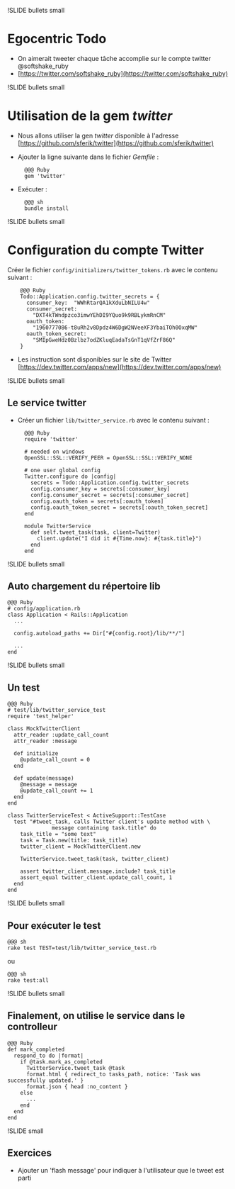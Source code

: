 !SLIDE bullets small
# Egocentric Todo
- On aimerait tweeter chaque tâche accomplie sur le compte twitter @softshake_ruby
- [https://twitter.com/softshake_ruby](https://twitter.com/softshake_ruby)

!SLIDE bullets small
# Utilisation de la gem _twitter_

- Nous allons utiliser la gen _twitter_ disponible à l'adresse [https://github.com/sferik/twitter](https://github.com/sferik/twitter)
- Ajouter la ligne suivante dans le fichier _Gemfile_ :

        @@@ Ruby
        gem 'twitter'

- Exécuter :

        @@@ sh
        bundle install

!SLIDE bullets small
# Configuration du compte Twitter

Créer le fichier `config/initializers/twitter_tokens.rb` avec le
contenu suivant :

        @@@ Ruby
        Todo::Application.config.twitter_secrets = {
          consumer_key:  "WWhRtarQA1kXduLbNILU4w"
          consumer_secret:
            "DXT4kTWndpzco3imwYEhDI9YQuo9k9RBLykmRnCM"
          oauth_token:
            "1960777086-t8uRh2v8Dpdz4W6DgW2NVeeXF3YbaiTOh0OxqMW"
          oauth_token_secret:
            "SMIpGweHdz0Bzlbz7odZKluqEadaTsGnT1qVfZrF86Q"
        }

- Les instruction sont disponibles sur le site de Twitter [https://dev.twitter.com/apps/new](https://dev.twitter.com/apps/new)


!SLIDE bullets small
## Le service twitter

- Créer un fichier `lib/twitter_service.rb` avec le contenu suivant :

        @@@ Ruby
        require 'twitter'

        # needed on windows
        OpenSSL::SSL::VERIFY_PEER = OpenSSL::SSL::VERIFY_NONE

        # one user global config
        Twitter.configure do |config|
          secrets = Todo::Application.config.twitter_secrets
          config.consumer_key = secrets[:consumer_key]
          config.consumer_secret = secrets[:consumer_secret]
          config.oauth_token = secrets[:oauth_token]
          config.oauth_token_secret = secrets[:oauth_token_secret]
        end

        module TwitterService
          def self.tweet_task(task, client=Twitter)
            client.update("I did it #{Time.now}: #{task.title}")
          end
        end

!SLIDE bullets small
## Auto chargement du répertoire lib

    @@@ Ruby
    # config/application.rb
    class Application < Rails::Application
      ...

      config.autoload_paths += Dir["#{config.root}/lib/**/"]

      ...
    end

!SLIDE bullets small
## Un test

    @@@ Ruby
    # test/lib/twitter_service_test
    require 'test_helper'

    class MockTwitterClient
      attr_reader :update_call_count
      attr_reader :message

      def initialize
        @update_call_count = 0
      end

      def update(message)
        @message = message
        @update_call_count += 1
      end
    end

    class TwitterServiceTest < ActiveSupport::TestCase
      test "#tweet_task, calls Twitter client's update method with \
                  message containing task.title" do
        task_title = "some text"
        task = Task.new(title: task_title)
        twitter_client = MockTwitterClient.new

        TwitterService.tweet_task(task, twitter_client)

        assert twitter_client.message.include? task_title
        assert_equal twitter_client.update_call_count, 1
      end
    end

!SLIDE bullets small
## Pour exécuter le test

    @@@ sh
    rake test TEST=test/lib/twitter_service_test.rb

ou

    @@@ sh
    rake test:all

!SLIDE bullets small
## Finalement, on utilise le service dans le controlleur

    @@@ Ruby
    def mark_completed
      respond_to do |format|
        if @task.mark_as_completed
          TwitterService.tweet_task @task
          format.html { redirect_to tasks_path, notice: 'Task was successfully updated.' }
          format.json { head :no_content }
        else
          ...
        end
      end
    end

!SLIDE small
## Exercices
- Ajouter un 'flash message' pour indiquer à l'utilisateur que le tweet est parti



